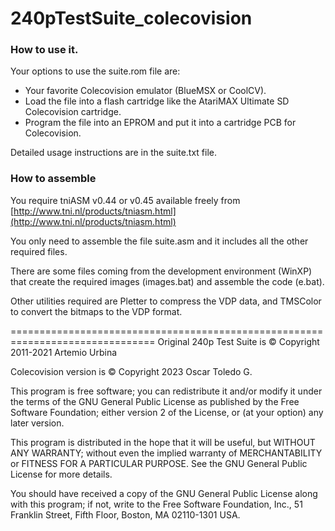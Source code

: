 # 240pTestSuite_colecovision

### How to use it.

Your options to use the suite.rom file are:

* Your favorite Colecovision emulator (BlueMSX or CoolCV).
* Load the file into a flash cartridge like the AtariMAX Ultimate SD Colecovision cartridge.
* Program the file into an EPROM and put it into a cartridge PCB for Colecovision.

Detailed usage instructions are in the suite.txt file.

### How to assemble

You require tniASM v0.44 or v0.45 available freely from [http://www.tni.nl/products/tniasm.html](http://www.tni.nl/products/tniasm.html)

You only need to assemble the file suite.asm and it includes all the other required files.

There are some files coming from the development environment (WinXP) that create the required images (images.bat) and assemble the code (e.bat).

Other utilities required are Pletter to compress the VDP data, and TMSColor to convert the bitmaps to the VDP format.

===============================================================================
Original 240p Test Suite is © Copyright 2011-2021 Artemio Urbina

Colecovision version is © Copyright 2023 Oscar Toledo G.

This program is free software; you can redistribute it and/or modify it under the terms of the GNU General Public License as published by the Free Software Foundation; either version 2 of the License, or (at your option) any later version.

This program is distributed in the hope that it will be useful, but WITHOUT ANY WARRANTY; without even the implied warranty of MERCHANTABILITY or FITNESS FOR A PARTICULAR PURPOSE. See the GNU General Public License for more details.

You should have received a copy of the GNU General Public License along with this program; if not, write to the Free Software Foundation, Inc., 51 Franklin Street, Fifth Floor, Boston, MA 02110-1301 USA.
